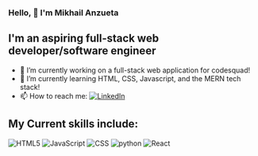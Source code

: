 ### Hello, 👋 I'm Mikhail Anzueta
## I'm an aspiring full-stack web developer/software engineer

- 🔭 I’m currently working on a full-stack web application for codesquad!
- 🌱 I’m currently learning HTML, CSS, Javascript, and the MERN tech stack!
- 📫 How to reach me: [![LinkedIn](https://img.shields.io/badge/LinkedIn-0077B5?style=for-the-badge&logo=linkedin&logoColor=white)](https://www.linkedin.com/in/mikhail-anzueta/) 
  

## My Current skills include:
![HTML5](https://img.shields.io/badge/html5-%23E34F26.svg?style=for-the-badge&logo=html5&logoColor=white)
![JavaScript](https://img.shields.io/badge/JavaScript-F7DF1E?style=for-the-badge&logo=javascript&logoColor=white)
![CSS](https://img.shields.io/badge/CSS-1572B6?&style=for-the-badge&logo=css3&logoColor=white)
![python](https://img.shields.io/badge/python-%23E34F26.svg?style=for-the-badge&logo=python&logoColor=white)
![React](https://img.shields.io/badge/React-61DAFB?style=for-the-badge&logo=react&logoColor=white)
